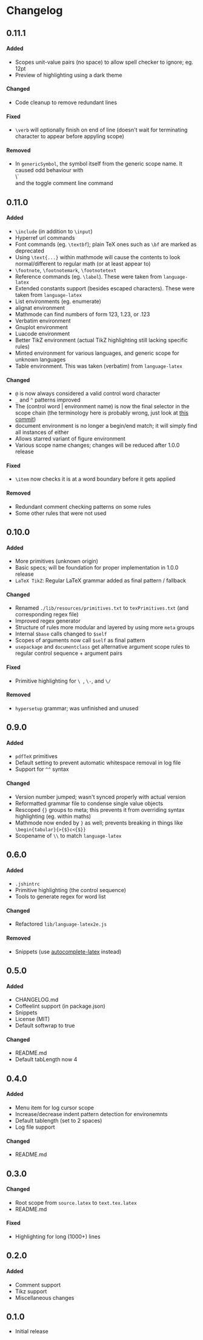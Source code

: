# Changelog

<!-- ## Unreleased -->

## 0.11.1
#### Added
- Scopes unit-value pairs (no space) to allow spell checker to ignore; eg. 12pt
- Preview of highlighting using a dark theme

#### Changed
- Code cleanup to remove redundant lines

#### Fixed
- `\verb` will optionally finish on end of line (doesn't wait for terminating character to appear before appyling scope)

#### Removed
- In `genericSymbol`, the symbol itself from the generic scope name. It caused odd behaviour with <section>\\`</section> and the toggle comment line command


## 0.11.0
#### Added
- `\include` (in addition to `\input`)
- Hyperref url commands
- Font commands (eg. `\textbf`); plain TeX ones such as `\bf` are marked as deprecated
- Using `\text{...}` within mathmode will cause the contents to look normal/different to regular math (or at least appear to)
- `\footnote`, `\footnotemark`, `\footnotetext`
- Reference commands (eg. `\label`). These were taken from `language-latex`
- Extended constants support (besides escaped characters). These were taken from `language-latex`
- List environments (eg. enumerate)
- alignat environment
- Mathmode can find numbers of form 123, 1.23, or .123
- Verbatim environment
- Gnuplot environment
- Luacode environment
- Better TikZ environment (actual TikZ highlighting still lacking specific rules)
- Minted environment for various languages, and generic scope for unknown languages
- Table environment. This was taken (verbatim) from `language-latex`


#### Changed
- `@` is now always considered a valid control word character
- `_` and `^` patterns improved
- The (control word | environment name) is now the final selector in the scope chain (the terminology here is probably wrong, just look at [this commit](https://github.com/Aerijo/language-latex2e/commit/08b5cae144b0ad6d251cf6b86fd19051fea1f24d))
- document environment is no longer a begin/end match; it will simply find all instances of either
- Allows starred variant of figure environment
- Various scope name changes; changes will be reduced after 1.0.0 release


#### Fixed
- `\item` now checks it is at a word boundary before it gets applied

#### Removed
- Redundant comment checking patterns on some rules
- Some other rules that were not used

## 0.10.0
#### Added
- More primitives (unknown origin)
- Basic specs; will be foundation for proper implementation in 1.0.0 release
- `LaTeX TikZ`: Regular LaTeX grammar added as final pattern / fallback

#### Changed
- Renamed `./lib/resources/primitives.txt` to `texPrimitives.txt` (and corresponding regex file)
- Improved regex generator
- Structure of rules more modular and layered by using more `meta` groups
- Internal `$base` calls changed to `$self`
- Scopes of arguments now call `$self` as final pattern
- `usepackage` and `documentclass` get alternative argument scope rules to regular control sequence + argument pairs

#### Fixed
- Primitive highlighting for `\ `, `\-`, and `\/`

#### Removed
- `hypersetup` grammar; was unfinished and unused

## 0.9.0
#### Added
- `pdfTeX` primitives
- Default setting to prevent automatic whitespace removal in log file
- Support for `^^` syntax

#### Changed
- Version number jumped; wasn't synced properly with actual version
- Reformatted grammar file to condense single value objects
- Rescoped `{}` groups to meta; this prevents it from overriding syntax highlighting (eg. within maths)
- Mathmode now ended by `}` as well; prevents breaking in things like `\begin{tabular}{>{$}c<{$}}`
- Scopename of `\\` to match `language-latex`

## 0.6.0
#### Added
- `.jshintrc`
- Primitive highlighting (the control sequence)
- Tools to generate regex for word list

#### Changed
- Refactored `lib/language-latex2e.js`

#### Removed
- Snippets (use [autocomplete-latex](https://github.com/Aerijo/autocomplete-latex) instead)

## 0.5.0
#### Added
- CHANGELOG.md
- Coffeelint support (in package.json)
- Snippets
- License (MIT)
- Default softwrap to true

#### Changed
- README.md
- Default tabLength now 4

## 0.4.0

#### Added
- Menu item for log cursor scope
- Increase/decrease indent pattern detection for environemnts
- Default tablength (set to 2 spaces)
- Log file support

#### Changed
- README.md


## 0.3.0
#### Changed
- Root scope from `source.latex` to `text.tex.latex`
- README.md


#### Fixed
- Highlighting for long (1000+) lines

## 0.2.0
#### Added
- Comment support
- Tikz support
- Miscellaneous changes

## 0.1.0
- Initial release
